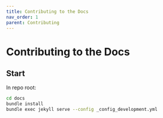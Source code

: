 ```yaml
---
title: Contributing to the Docs
nav_order: 1
parent: Contributing
---
```


# Contributing to the Docs

## Start

In repo root:

```sh
cd docs
bundle install
bundle exec jekyll serve --config _config_development.yml
```
